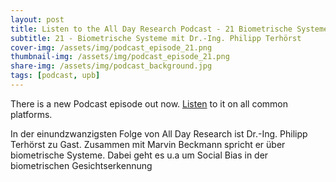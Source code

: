 ```yaml
---
layout: post
title: Listen to the All Day Research Podcast - 21 Biometrische Systeme
subtitle: 21 - Biometrische Systeme mit Dr.-Ing. Philipp Terhörst
cover-img: /assets/img/podcast_episode_21.png
thumbnail-img: /assets/img/podcast_episode_21.png
share-img: /assets/img/podcast_background.jpg
tags: [podcast, upb]
---
```


There is a new Podcast episode out now. [Listen](https://open.spotify.com/episode/5yRUUeqdMcsviBkgziGG5z?si=1679203316434a92) to it on all common platforms.

In der einundzwanzigsten Folge von All Day Research ist Dr.-Ing. Philipp Terhörst zu Gast. Zusammen mit Marvin Beckmann spricht er über biometrische Systeme. Dabei geht es u.a um Social Bias in der biometrischen Gesichtserkennung